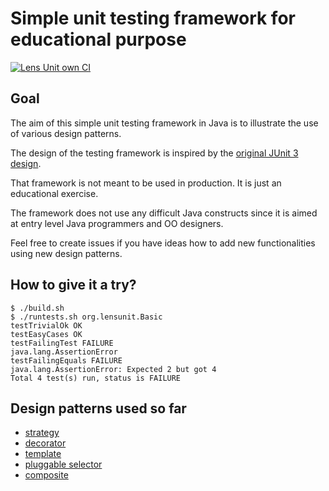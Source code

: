 # Simple unit testing framework for educational purpose

[![Lens Unit own CI](https://github.com/danielleberre/lensunit/actions/workflows/main.yml/badge.svg)](https://github.com/danielleberre/lensunit/actions/workflows/main.yml)

## Goal

The aim of this simple unit testing framework in Java is to illustrate the use of various
design patterns.

The design of the testing framework is inspired by the [original JUnit 3 design](http://junit.sourceforge.net/doc/cookstour/cookstour.htm).

That framework is not meant to be used in production. It is just an educational exercise.

The framework does not use any difficult Java constructs since it is aimed at
entry level Java programmers and OO designers.

Feel free to create issues if you have ideas how to add new functionalities using new design patterns.

## How to give it a try?

```
$ ./build.sh
$ ./runtests.sh org.lensunit.Basic
testTrivialOk OK
testEasyCases OK
testFailingTest FAILURE
java.lang.AssertionError
testFailingEquals FAILURE
java.lang.AssertionError: Expected 2 but got 4
Total 4 test(s) run, status is FAILURE
```

## Design patterns used so far

+ [strategy](https://en.wikipedia.org/wiki/Strategy_pattern)
+ [decorator](https://en.wikipedia.org/wiki/Decorator_pattern)
+ [template](https://en.wikipedia.org/wiki/Template_method_pattern)
+ [pluggable selector](http://junit.sourceforge.net/doc/cookstour/cookstour.htm)
+ [composite](https://en.wikipedia.org/wiki/Composite_pattern)
